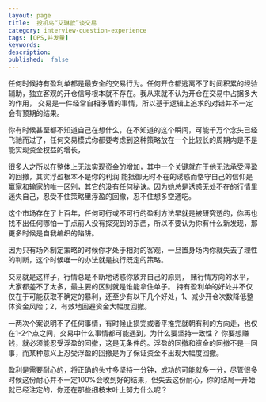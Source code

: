 ```yaml
---
layout: page
title:  投机岛“艾琳歆”谈交易
category: interview-question-experience
tags: [QPS,并发量]
keywords:
description:
published:  false
---
```


任何时候持有盈利单都是最安全的交易行为。任何开仓都逃离不了时间积累的经验辅助，独立客观的开仓信号根本就不存在。我从来就不认为开仓在交易中占据多大的作用，
交易是一件经常自相矛盾的事情，所以基于逻辑上追求的对错并不一定会有预期的结果。

你有时候甚至都不知道自己在想什么，在不知道的这个瞬间，可能千万个念头已经飞驰而过了，任何交易模式你都要考虑到这种策略放在一个比较长的周期内是不是能实现资金权益的增长，

很多人之所以在整体上无法实现资金的增加，其中一个关键就在于他无法承受浮盈的回撤，其实浮盈根本不是你的利润
能抵御无时不在的诱惑而恪守自己的信仰是赢家和输家的唯一区别，其它的没有任何秘诀。因为她总是诱惑无处不在的行情里迷失自己，忍受不住策略里浮盈的回撤，忍不住想多空通吃。

这个市场存在了上百年，任何可行或不可行的盈利方法早就是被研究透的，你再也找不出任何哪怕一丁点前人没有探究到的东西，所以不要认为你有什么新发现，那更多时候是自我编织的陷阱。

因为只有场外制定策略的时候你才处于相对的客观，一旦置身场内你就失去了理性的判断，这个时候唯一的办法就是执行既定的策略。


交易就是这样子，行情总是不断地诱惑你放弃自己的原则，
赌行情方向的水平，大家都差不了太多，最主要的区别就是谁能拿住单子。
持有盈利单的好处并不仅仅在于可能获取不确定的暴利，还至少有以下几个好处，1、减少开仓次数降低整体资金风险；2，有效地回避资金大幅度回撤。


一两次个案说明不了任何事情，有时候止损完或者平推完就朝有利的方向走，也仅在1-2个点之间，交易中什么事情都可能遇到，为什么要坚持一致性？
你要想赚钱，就必须能忍受浮盈的回撤，这是无条件的。浮盈的回撤和资金的回撤不是一回事，而某种意义上忍受浮盈的回撤是为了保证资金不出现大幅度回撤。

盈利是需要耐心的，将正确的头寸多坚持一分钟，成功的可能就多一分，尽管很多时候这份耐心并不一定100%会收到好的结果，但失去这份耐心，你的结局一开始就已经注定的，你还在那些细枝末叶上努力什么呢？

